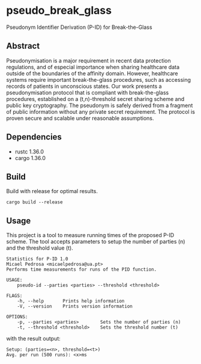 # pseudo_break_glass
Pseudonym Identifier Derivation (P-ID) for Break-the-Glass

## Abstract
Pseudonymisation is a major requirement in recent data protection regulations, and of especial importance when sharing healthcare data outside of the boundaries of the affinity domain. However, healthcare systems require important break-the-glass procedures, such as accessing records of patients in unconscious states. Our work presents a pseudonymisation protocol that is compliant with break-the-glass procedures, established on a (t,n)-threshold secret sharing scheme and public key cryptography. The pseudonym is safely derived from a fragment of public information without any private secret requirement. The protocol is proven secure and scalable under reasonable assumptions.

## Dependencies
* rustc 1.36.0
* cargo 1.36.0

## Build
Build with release for optimal results.

```
cargo build --release
```

## Usage
This project is a tool to measure running times of the proposed P-ID scheme. The tool accepts parameters to setup the number of parties (n) and the threshold value (t).

```
Statistics for P-ID 1.0
Micael Pedrosa <micaelpedrosa@ua.pt>
Performs time measurements for runs of the PID function.

USAGE:
    pseudo-id --parties <parties> --threshold <threshold>

FLAGS:
    -h, --help       Prints help information
    -V, --version    Prints version information

OPTIONS:
    -p, --parties <parties>        Sets the number of parties (n)
    -t, --threshold <threshold>    Sets the threshold number (t)
```

with the result output:

```
Setup: (parties=<n>, threshold=<t>)
Avg. per run (500 runs): <x>ms
```
